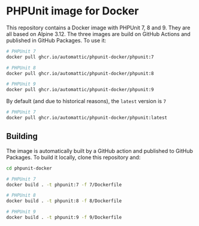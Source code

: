 # PHPUnit image for Docker

This repository contains a Docker image with PHPUnit 7, 8 and 9. They are all based on Alpine 3.12. The three images are build on GitHub Actions and published in GitHub Packages. To use it:

```bash
# PHPUnit 7
docker pull ghcr.io/automattic/phpunit-docker/phpunit:7

# PHPUnit 8
docker pull ghcr.io/automattic/phpunit-docker/phpunit:8

# PHPUnit 9
docker pull ghcr.io/automattic/phpunit-docker/phpunit:9

```

By default (and due to historical reasons), the `latest` version is `7`

```bash
# PHPUnit 7
docker pull ghcr.io/automattic/phpunit-docker/phpunit:latest
```

## Building

The image is automatically built by a GitHub action and published to GitHub Packages. To build it locally, clone this repository and:

```bash
cd phpunit-docker

# PHPUnit 7
docker build . -t phpunit:7 -f 7/Dockerfile

# PHPUnit 8
docker build . -t phpunit:8 -f 8/Dockerfile

# PHPUnit 9
docker build . -t phpunit:9 -f 9/Dockerfile
```

